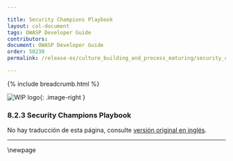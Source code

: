 ```yaml
---

title: Security Champions Playbook
layout: col-document
tags: OWASP Developer Guide
contributors:
document: OWASP Developer Guide
order: 50230
permalink: /release-es/culture_building_and_process_maturing/security_champions/security_champions_playbook/

---
```


{% include breadcrumb.html %}

<style type="text/css">
.image-right {
  height: 180px;
  display: block;
  margin-left: auto;
  margin-right: auto;
  float: right;
}
</style>

![WIP logo](../../../assets/images/dg_wip.png "Trabajo en curso"){: .image-right }

### 8.2.3 Security Champions Playbook

No hay traducción de esta página, consulte [versión original en inglés][release1023].

----

[release1023]: https://github.com/OWASP/www-project-developer-guide/blob/main/release/10-culture-process/02-security-champions/03-security-champions-playbook.md

\newpage
